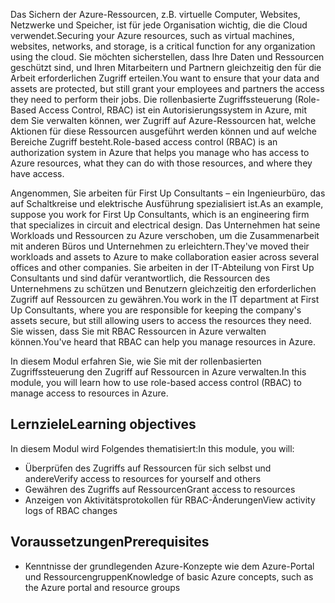 <span data-ttu-id="cbba7-101">Das Sichern der Azure-Ressourcen, z.B. virtuelle Computer, Websites, Netzwerke und Speicher, ist für jede Organisation wichtig, die die Cloud verwendet.</span><span class="sxs-lookup"><span data-stu-id="cbba7-101">Securing your Azure resources, such as virtual machines, websites, networks, and storage, is a critical function for any organization using the cloud.</span></span> <span data-ttu-id="cbba7-102">Sie möchten sicherstellen, dass Ihre Daten und Ressourcen geschützt sind, und Ihren Mitarbeitern und Partnern gleichzeitig den für die Arbeit erforderlichen Zugriff erteilen.</span><span class="sxs-lookup"><span data-stu-id="cbba7-102">You want to ensure that your data and assets are protected, but still grant your employees and partners the access they need to perform their jobs.</span></span> <span data-ttu-id="cbba7-103">Die rollenbasierte Zugriffssteuerung (Role-Based Access Control, RBAC) ist ein Autorisierungssystem in Azure, mit dem Sie verwalten können, wer Zugriff auf Azure-Ressourcen hat, welche Aktionen für diese Ressourcen ausgeführt werden können und auf welche Bereiche Zugriff besteht.</span><span class="sxs-lookup"><span data-stu-id="cbba7-103">Role-based access control (RBAC) is an authorization system in Azure that helps you manage who has access to Azure resources, what they can do with those resources, and where they have access.</span></span>

<span data-ttu-id="cbba7-104">Angenommen, Sie arbeiten für First Up Consultants – ein Ingenieurbüro, das auf Schaltkreise und elektrische Ausführung spezialisiert ist.</span><span class="sxs-lookup"><span data-stu-id="cbba7-104">As an example, suppose you work for First Up Consultants, which is an engineering firm that specializes in circuit and electrical design.</span></span> <span data-ttu-id="cbba7-105">Das Unternehmen hat seine Workloads und Ressourcen zu Azure verschoben, um die Zusammenarbeit mit anderen Büros und Unternehmen zu erleichtern.</span><span class="sxs-lookup"><span data-stu-id="cbba7-105">They've moved their workloads and assets to Azure to make collaboration easier across several offices and other companies.</span></span> <span data-ttu-id="cbba7-106">Sie arbeiten in der IT-Abteilung von First Up Consultants und sind dafür verantwortlich, die Ressourcen des Unternehmens zu schützen und Benutzern gleichzeitig den erforderlichen Zugriff auf Ressourcen zu gewähren.</span><span class="sxs-lookup"><span data-stu-id="cbba7-106">You work in the IT department at First Up Consultants, where you are responsible for keeping the company's assets secure, but still allowing users to access the resources they need.</span></span> <span data-ttu-id="cbba7-107">Sie wissen, dass Sie mit RBAC Ressourcen in Azure verwalten können.</span><span class="sxs-lookup"><span data-stu-id="cbba7-107">You've heard that RBAC can help you manage resources in Azure.</span></span>

<span data-ttu-id="cbba7-108">In diesem Modul erfahren Sie, wie Sie mit der rollenbasierten Zugriffssteuerung den Zugriff auf Ressourcen in Azure verwalten.</span><span class="sxs-lookup"><span data-stu-id="cbba7-108">In this module, you will learn how to use role-based access control (RBAC) to manage access to resources in Azure.</span></span>

## <a name="learning-objectives"></a><span data-ttu-id="cbba7-109">Lernziele</span><span class="sxs-lookup"><span data-stu-id="cbba7-109">Learning objectives</span></span>

<span data-ttu-id="cbba7-110">In diesem Modul wird Folgendes thematisiert:</span><span class="sxs-lookup"><span data-stu-id="cbba7-110">In this module, you will:</span></span>

- <span data-ttu-id="cbba7-111">Überprüfen des Zugriffs auf Ressourcen für sich selbst und andere</span><span class="sxs-lookup"><span data-stu-id="cbba7-111">Verify access to resources for yourself and others</span></span>
- <span data-ttu-id="cbba7-112">Gewähren des Zugriffs auf Ressourcen</span><span class="sxs-lookup"><span data-stu-id="cbba7-112">Grant access to resources</span></span>
- <span data-ttu-id="cbba7-113">Anzeigen von Aktivitätsprotokollen für RBAC-Änderungen</span><span class="sxs-lookup"><span data-stu-id="cbba7-113">View activity logs of RBAC changes</span></span>

## <a name="prerequisites"></a><span data-ttu-id="cbba7-114">Voraussetzungen</span><span class="sxs-lookup"><span data-stu-id="cbba7-114">Prerequisites</span></span>

- <span data-ttu-id="cbba7-115">Kenntnisse der grundlegenden Azure-Konzepte wie dem Azure-Portal und Ressourcengruppen</span><span class="sxs-lookup"><span data-stu-id="cbba7-115">Knowledge of basic Azure concepts, such as the Azure portal and resource groups</span></span>
